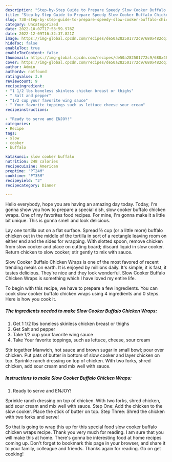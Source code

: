 ```yaml
---
description: "Step-by-Step Guide to Prepare Speedy Slow Cooker Buffalo Chicken Wraps"
title: "Step-by-Step Guide to Prepare Speedy Slow Cooker Buffalo Chicken Wraps"
slug: 730-step-by-step-guide-to-prepare-speedy-slow-cooker-buffalo-chicken-wraps
category: Uncategorized
date: 2022-10-07T17:53:59.976Z
date: 2022-12-09T16:32:37.821Z
image: https://img-global.cpcdn.com/recipes/de50a282501772c9/680x482cq70/slow-cooker-buffalo-chicken-wraps-recipe-main-photo.jpg
hideToc: false
enableToc: true
enableTocContent: false
thumbnail: https://img-global.cpcdn.com/recipes/de50a282501772c9/680x482cq70/slow-cooker-buffalo-chicken-wraps-recipe-main-photo.jpg
cover: https://img-global.cpcdn.com/recipes/de50a282501772c9/680x482cq70/slow-cooker-buffalo-chicken-wraps-recipe-main-photo.jpg
author: Admin
authorAv: notfound
ratingvalue: 3.9
reviewcount: 9
recipeingredient:
- "1 1/2 lbs boneless skinless chicken breast or thighs"
- " Salt and pepper"
- "1/2 cup your favorite wing sauce"
- " Your favorite toppings such as lettuce cheese sour cream"
recipeinstructions:

- "Ready to serve and ENJOY!"
categories:
- Recipe
tags:
- slow
- cooker
- buffalo

katakunci: slow cooker buffalo 
nutrition: 248 calories
recipecuisine: American
preptime: "PT24M"
cooktime: "PT35M"
recipeyield: "2"
recipecategory: Dinner

---
```



Hello everybody, hope you are having an amazing day today. Today, I'm gonna show you how to prepare a special dish, slow cooker buffalo chicken wraps. One of my favorites food recipes. For mine, I'm gonna make it a little bit unique. This is gonna smell and look delicious.

Lay one tortilla out on a flat surface. Spread ½ cup (or a little more) buffalo chicken out in the middle of the tortilla in sort of a rectangle leaving room on either end and the sides for wrapping. With slotted spoon, remove chicken from slow cooker and place on cutting board; discard liquid in slow cooker. Return chicken to slow cooker; stir gently to mix with sauce.

Slow Cooker Buffalo Chicken Wraps is one of the most favored of recent trending meals on earth. It is enjoyed by millions daily. It's simple, it is fast, it tastes delicious. They're nice and they look wonderful. Slow Cooker Buffalo Chicken Wraps is something which I have loved my entire life.


To begin with this recipe, we have to prepare a few ingredients. You can cook slow cooker buffalo chicken wraps using 4 ingredients and 0 steps. Here is how you cook it.

<!--inarticleads1-->

##### The ingredients needed to make Slow Cooker Buffalo Chicken Wraps:

1. Get 1 1/2 lbs boneless skinless chicken breast or thighs
1. Get  Salt and pepper
1. Take 1/2 cup your favorite wing sauce
1. Take  Your favorite toppings, such as lettuce, cheese, sour cream


Stir together Manwich, hot sauce and brown sugar in small bowl; pour over chicken. Put pats of butter in bottom of slow cooker and layer chicken on top. Sprinkle ranch dressing on top of chicken. With two forks, shred chicken, add sour cream and mix well with sauce. 

<!--inarticleads2-->

##### Instructions to make Slow Cooker Buffalo Chicken Wraps:


1. Ready to serve and ENJOY!

Sprinkle ranch dressing on top of chicken. With two forks, shred chicken, add sour cream and mix well with sauce. Step One: Add the chicken to the slow cooker. Place the stick of butter on top. Step Three: Shred the chicken with two forks and serve! 

So that is going to wrap this up for this special food slow cooker buffalo chicken wraps recipe. Thank you very much for reading. I am sure that you will make this at home. There's gonna be interesting food at home recipes coming up. Don't forget to bookmark this page in your browser, and share it to your family, colleague and friends. Thanks again for reading. Go on get cooking!
